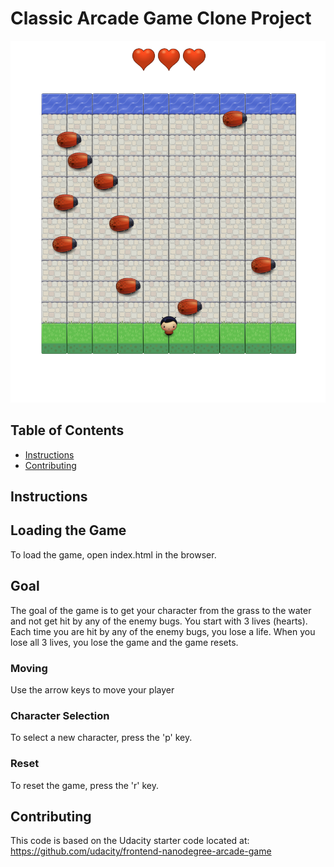 # Classic Arcade Game Clone Project

![Screenshot](screenshot.png)

## Table of Contents

- [Instructions](#instructions)
- [Contributing](#contributing)

## Instructions

## Loading the Game
To load the game, open index.html in the browser.

## Goal
The goal of the game is to get your character from the grass to the water and not get hit by any of the enemy bugs.
You start with 3 lives (hearts). Each time you are hit by any of the enemy bugs, you lose a life.
When you lose all 3 lives, you lose the game and the game resets.

### Moving
Use the arrow keys to move your player

### Character Selection
To select a new character, press the 'p' key.

### Reset
To reset the game, press the 'r' key.

## Contributing

This code is based on the Udacity starter code located at: https://github.com/udacity/frontend-nanodegree-arcade-game
